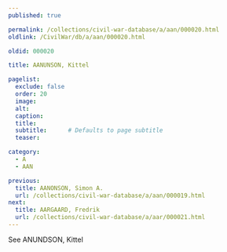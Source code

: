 ```yaml
---
published: true

permalink: /collections/civil-war-database/a/aan/000020.html
oldlink: /CivilWar/db/a/aan/000020.html

oldid: 000020

title: AANUNSON, Kittel

pagelist:
  exclude: false
  order: 20
  image: 
  alt:
  caption:
  title:
  subtitle:      # Defaults to page subtitle
  teaser:

category: 
  - A 
  - AAN

previous:
  title: AANONSON, Simon A.
  url: /collections/civil-war-database/a/aan/000019.html  
next:
  title: AARGAARD, Fredrik
  url: /collections/civil-war-database/a/aar/000021.html   
---
```

See ANUNDSON, Kittel